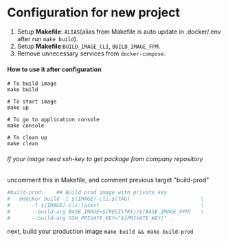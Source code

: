 # Configuration for new project
1. Setup **Makefile**: `ALIAS`(alias from Makefile is auto update in .docker/.env after run `make build`).
2. Setup **Makefile**:`BUILD_IMAGE_CLI`, `BUILD_IMAGE_FPM`.
3. Remove unnecessary services from `docker-compose`.

#### How to use it after configuration
```shell script
# To build image
make build

# To start image
make up

# To go to application console
make console

# To clean up
make clean 
```

###### If your image need ssh-key to get package from company repository
uncomment this in Makefile, and comment previous target "build-prod"
```bash
#build-prod:	## Build prod image with private key
#	@docker build -t $(IMAGE)-cli:$(TAG)                       \
#		-t $(IMAGE)-cli:latest                                 \
#		--build-arg BASE_IMAGE=$(REGISTRY)/$(BASE_IMAGE_FPM)   \
#       --build-arg SSH_PRIVATE_KEY="${PRIVATE_KEY}" .
```

next, build your production image `make build && make build-prod`

